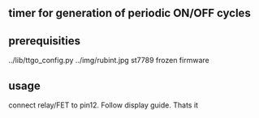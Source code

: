 ## timer for generation of periodic ON/OFF cycles

## prerequisities
../lib/ttgo_config.py
../img/rubint.jpg
st7789 frozen firmware

## usage
connect relay/FET to pin12. Follow display guide. Thats it